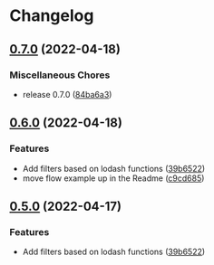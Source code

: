 # Changelog

## [0.7.0](https://github.com/gitops-toolbox/templator/compare/v0.6.0...v0.7.0) (2022-04-18)


### Miscellaneous Chores

* release 0.7.0 ([84ba6a3](https://github.com/gitops-toolbox/templator/commit/84ba6a349b7476a37a51541178c0bf75c6f7e06a))

## [0.6.0](https://github.com/gitops-toolbox/templator/compare/v0.5.0...v0.6.0) (2022-04-18)


### Features

* Add filters based on lodash functions ([39b6522](https://github.com/gitops-toolbox/templator/commit/39b652208ab1f81bfa296d267338e2aa87e85f55))
* move flow example up in the Readme ([c9cd685](https://github.com/gitops-toolbox/templator/commit/c9cd68515648532d8234f9540740c9576c00e0cc))

## [0.5.0](https://github.com/gitops-toolbox/templator/compare/v0.4.0...v0.5.0) (2022-04-17)


### Features

* Add filters based on lodash functions ([39b6522](https://github.com/gitops-toolbox/templator/commit/39b652208ab1f81bfa296d267338e2aa87e85f55))
